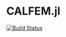 # CALFEM.jl

[![Build Status](https://travis-ci.org/KristofferC/CALFEM.jl.jl.svg?branch=master)](https://travis-ci.org/KristofferC/CALFEM.jl.jl)
